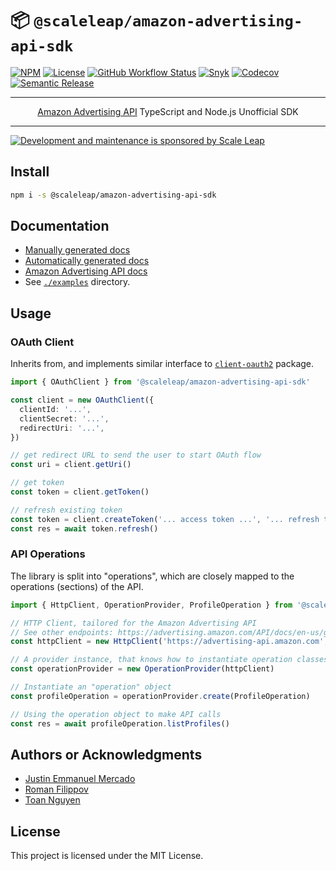 # 📦 `@scaleleap/amazon-advertising-api-sdk`

[![NPM](https://img.shields.io/npm/v/@scaleleap/amazon-advertising-api-sdk)](https://npm.im/@scaleleap/amazon-advertising-api-sdk)
[![License](https://img.shields.io/npm/l/@scaleleap/amazon-advertising-api-sdk)](./LICENSE)
[![GitHub Workflow Status](https://img.shields.io/github/workflow/status/ScaleLeap/amazon-advertising-api-sdk/Release)](https://github.com/ScaleLeap/amazon-advertising-api-sdk/actions)
[![Snyk](https://img.shields.io/snyk/vulnerabilities/github/scaleleap/amazon-advertising-api-sdk)](https://snyk.io/test/github/scaleleap/amazon-advertising-api-sdk)
[![Codecov](https://img.shields.io/codecov/c/github/scaleleap/amazon-advertising-api-sdk)](https://codecov.io/gh/ScaleLeap/amazon-advertising-api-sdk)
[![Semantic Release](https://img.shields.io/badge/%20%20%F0%9F%93%A6%F0%9F%9A%80-semantic--release-e10079.svg)](https://github.com/semantic-release/semantic-release)

---

<p align="center">
  <a href="https://advertising.amazon.com/about-api">Amazon Advertising API</a> TypeScript and Node.js Unofficial SDK
</p>

---

[![Development and maintenance is sponsored by Scale Leap](https://www.scaleleap.com/development-sponsored.png)](https://www.scaleleap.com)

## Install

```sh
npm i -s @scaleleap/amazon-advertising-api-sdk
```

## Documentation

 * [Manually generated docs](https://github.com/ScaleLeap/amazon-advertising-api-sdk/tree/master/docs)
 * [Automatically generated docs](https://amazon-advertising-api-sdk.scaleleap.org)
 * [Amazon Advertising API docs](https://advertising.amazon.com/API/docs/en-us)
 * See [`./examples`](https://github.com/ScaleLeap/amazon-advertising-api-sdk/tree/master/examples) directory.

## Usage

### OAuth Client

Inherits from, and implements similar interface to [`client-oauth2`](https://www.npmjs.com/package/client-oauth2) package.

```ts
import { OAuthClient } from '@scaleleap/amazon-advertising-api-sdk'

const client = new OAuthClient({
  clientId: '...',
  clientSecret: '...',
  redirectUri: '...',
})

// get redirect URL to send the user to start OAuth flow
const uri = client.getUri()

// get token
const token = client.getToken()

// refresh existing token
const token = client.createToken('... access token ...', '... refresh token ...')
const res = await token.refresh()
```

### API Operations

The library is split into "operations", which are closely mapped to the operations (sections) of the
API.

```ts
import { HttpClient, OperationProvider, ProfileOperation } from '@scaleleap/amazon-advertising-api-sdk'

// HTTP Client, tailored for the Amazon Advertising API
// See other endpoints: https://advertising.amazon.com/API/docs/en-us/get-started/how-to-use-api
const httpClient = new HttpClient('https://advertising-api.amazon.com', auth)

// A provider instance, that knows how to instantiate operation classes
const operationProvider = new OperationProvider(httpClient)

// Instantiate an "operation" object
const profileOperation = operationProvider.create(ProfileOperation)

// Using the operation object to make API calls
const res = await profileOperation.listProfiles()
```

## Authors or Acknowledgments

* [Justin Emmanuel Mercado](https://github.com/justinemmanuelmercado)
* [Roman Filippov](https://github.com/moltar)
* [Toan Nguyen](https://github.com/nguyentoanit)

## License

This project is licensed under the MIT License.
